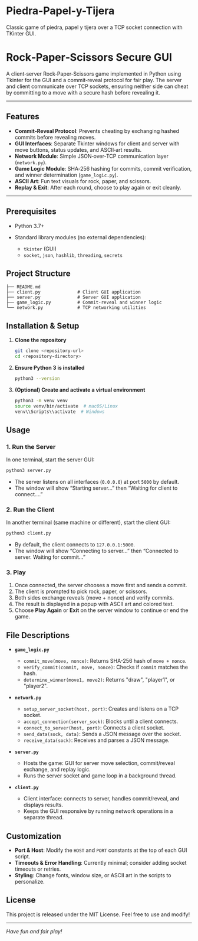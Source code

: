 # Piedra-Papel-y-Tijera
Classic game of piedra, papel y tijera over a TCP socket connection with TKinter GUI.

# Rock‑Paper‑Scissors Secure GUI

A client‑server Rock‑Paper‑Scissors game implemented in Python using Tkinter for the GUI and a commit‑reveal protocol for fair play. The server and client communicate over TCP sockets, ensuring neither side can cheat by committing to a move with a secure hash before revealing it.

---

## Features

* **Commit‑Reveal Protocol**: Prevents cheating by exchanging hashed commits before revealing moves.
* **GUI Interfaces**: Separate Tkinter windows for client and server with move buttons, status updates, and ASCII‑art results.
* **Network Module**: Simple JSON‑over‑TCP communication layer (`network.py`).
* **Game Logic Module**: SHA‑256 hashing for commits, commit verification, and winner determination (`game_logic.py`).
* **ASCII Art**: Fun text visuals for rock, paper, and scissors.
* **Replay & Exit**: After each round, choose to play again or exit cleanly.

---

## Prerequisites

* Python 3.7+
* Standard library modules (no external dependencies):

  * `tkinter` (GUI)
  * `socket`, `json`, `hashlib`, `threading`, `secrets`

## Project Structure

```
├── README.md
├── client.py              # Client GUI application
├── server.py              # Server GUI application
├── game_logic.py          # Commit‑reveal and winner logic
└── network.py             # TCP networking utilities
```

## Installation & Setup

1. **Clone the repository**

   ```bash
   git clone <repository-url>
   cd <repository-directory>
   ```

2. **Ensure Python 3 is installed**

   ```bash
   python3 --version
   ```

3. **(Optional) Create and activate a virtual environment**

   ```bash
   python3 -m venv venv
   source venv/bin/activate  # macOS/Linux
   venv\\Scripts\\activate  # Windows
   ```

## Usage

### 1. Run the Server

In one terminal, start the server GUI:

```bash
python3 server.py
```

* The server listens on all interfaces (`0.0.0.0`) at port `5000` by default.
* The window will show “Starting server...” then “Waiting for client to connect….”

### 2. Run the Client

In another terminal (same machine or different), start the client GUI:

```bash
python3 client.py
```

* By default, the client connects to `127.0.0.1:5000`.
* The window will show “Connecting to server…” then “Connected to server. Waiting for commit…”

### 3. Play

1. Once connected, the server chooses a move first and sends a commit.
2. The client is prompted to pick rock, paper, or scissors.
3. Both sides exchange reveals (move + nonce) and verify commits.
4. The result is displayed in a popup with ASCII art and colored text.
5. Choose **Play Again** or **Exit** on the server window to continue or end the game.

## File Descriptions

* **`game_logic.py`**

  * `commit_move(move, nonce)`: Returns SHA-256 hash of `move + nonce`.
  * `verify_commit(commit, move, nonce)`: Checks if `commit` matches the hash.
  * `determine_winner(move1, move2)`: Returns "draw", "player1", or "player2".

* **`network.py`**

  * `setup_server_socket(host, port)`: Creates and listens on a TCP socket.
  * `accept_connection(server_sock)`: Blocks until a client connects.
  * `connect_to_server(host, port)`: Connects a client socket.
  * `send_data(sock, data)`: Sends a JSON message over the socket.
  * `receive_data(sock)`: Receives and parses a JSON message.

* **`server.py`**

  * Hosts the game: GUI for server move selection, commit/reveal exchange, and replay logic.
  * Runs the server socket and game loop in a background thread.

* **`client.py`**

  * Client interface: connects to server, handles commit/reveal, and displays results.
  * Keeps the GUI responsive by running network operations in a separate thread.

## Customization

* **Port & Host**: Modify the `HOST` and `PORT` constants at the top of each GUI script.
* **Timeouts & Error Handling**: Currently minimal; consider adding socket timeouts or retries.
* **Styling**: Change fonts, window size, or ASCII art in the scripts to personalize.

## License

This project is released under the MIT License. Feel free to use and modify!

---

*Have fun and fair play!*
